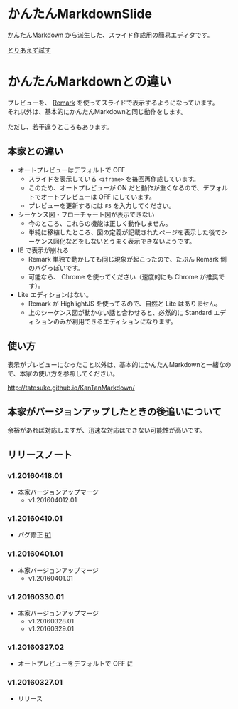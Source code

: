 # かんたんMarkdownSlide
[かんたんMarkdown](https://github.com/tatesuke/KanTanMarkdown) から派生した、スライド作成用の簡易エディタです。

[とりあえず試す](https://opengl-8080.github.io/KanTanMarkdownSlide/ktm-std.html)

# かんたんMarkdownとの違い
プレビューを、 [Remark](https://github.com/gnab/remark) を使ってスライドで表示するようになっています。  
それ以外は、基本的にかんたんMarkdownと同じ動作をします。

ただし、若干違うところもあります。

## 本家との違い
- オートプレビューはデフォルトで OFF
  - スライドを表示している `<iframe>` を毎回再作成しています。
  - このため、オートプレビューが ON だと動作が重くなるので、デフォルトでオートプレビューは OFF にしています。
  - プレビューを更新するには `F5` を入力してください。
- シーケンス図・フローチャート図が表示できない
  - 今のところ、これらの機能は正しく動作しません。
  - 単純に移植したところ、図の定義が記載されたページを表示した後でシーケンス図化などをしないとうまく表示できないようです。
- IE で表示が崩れる
  - Remark 単独で動かしても同じ現象が起こったので、たぶん Remark 側のバグっぽいです。
  - 可能なら、 Chrome を使ってください（速度的にも Chrome が推奨です）。
- Lite エディションはない。
  - Remark が HighlightJS を使ってるので、自然と Lite はありません。
  - 上のシーケンス図が動かない話と合わせると、必然的に Standard エディションのみが利用できるエディションになります。

## 使い方
表示がプレビューになったこと以外は、基本的にかんたんMarkdownと一緒なので、本家の使い方を参照してください。

http://tatesuke.github.io/KanTanMarkdown/

## 本家がバージョンアップしたときの後追いについて
余裕があれば対応しますが、迅速な対応はできない可能性が高いです。

## リリースノート
### v1.20160418.01
* 本家バージョンアップマージ
  * v1.201604012.01

### v1.20160410.01
* バグ修正 [#1](https://github.com/opengl-8080/KanTanMarkdownSlide/issues/1)

### v1.20160401.01
* 本家バージョンアップマージ
  * v1.20160401.01

### v1.20160330.01
* 本家バージョンアップマージ
  * v1.20160328.01
  * v1.20160329.01

### v1.20160327.02
* オートプレビューをデフォルトで OFF に

### v1.20160327.01
* リリース
